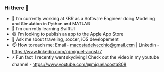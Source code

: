 ### Hi there 👋

- 🔭 I’m currently working at KBR as a Software Engineer doing Modeling and Simulation in Python and MATLAB
- 🌱 I’m currently learning SwiftUI 
- 😄 I’m looking to publish an app to the Apple App Store
- 💬 Ask me about traveling, soccer, iOS developement
- 📫 How to reach me: Email - macostadelvecchio@gmail.com | Linkedin - https://www.linkedin.com/in/miguel-acosta7 
- ⚡ Fun fact: I recently went skydiving! Check out the video in my youtube channel - https://www.youtube.com/@miguelacosta808
